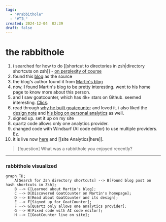 ```yaml
---
tags:
  - "#rabbithole"
  - "#TIL"
created: 2024-12-04  02:39
draft: false
---
```

# the rabbithole

1. i searched for how to do [[shortcut to directories in zsh|directory shortcuts on zsh]] - [on perplexity of course](https://www.perplexity.ai/search/shortcut-to-a-directory-in-zsh-zgn7I8NjRCylPa3l4W8nvA#0)
2. found this [blog](https://til.hashrocket.com/posts/xsavbhlrz4-shortcuts-with-hash-d-in-zsh) as the source
3. the blog's author found it from [Martin's blog](https://www.arp242.net/zshrc.html)
4. now, I found Martin's blog to be pretty interesting. went to his home page to know more about this person. 
5. and I saw goatcounter, which has 4k+ stars on Github. seemed interesting. [Click](https://www.goatcounter.com/). 
6. read through [why he built goatcounter](https://www.goatcounter.com/why) and loved it. i also liked the [design note](https://www.goatcounter.com/design) and [his blog on personal analytics](https://www.arp242.net/personal-analytics.html) as well. 
7. signed up. set it up on my site
8. quartz code allows only one analytics provider. 
9. changed code with Windsurf (AI code editor) to use multiple providers. Ez. 
10. it is live now [here](https://sanjeed.goatcounter.com/) and [[site Analytics|here]].


> [!question] What was a rabbithole you enjoyed recently?

---
### rabbithole visualized 

```mermaid
graph TD;
    A[Search for Zsh directory shortcuts] --> B[Found blog post on hash shortcuts in Zsh];
    B --> C[Learned about Martin's blog];
    C --> D[Discovered GoatCounter on Martin's homepage];
    D --> E[Read about GoatCounter and its design];
    E --> F[Signed up for GoatCounter];
    F --> G[Quartz only allows one analytics provider];
    G --> H[Fixed code with AI code editor];
    H --> I[GoatCounter live on site];
```
